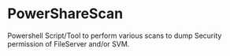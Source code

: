 # PowerShareScan
Powershell Script/Tool to perform various scans to dump Security permission of FileServer and/or SVM.
